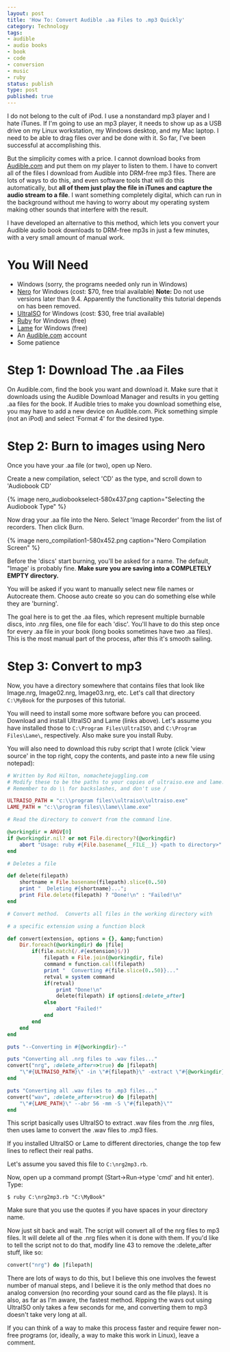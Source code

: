 ```yaml
---
layout: post
title: 'How To: Convert Audible .aa Files to .mp3 Quickly'
category: Technology
tags:
- audible
- audio books
- book
- code
- conversion
- music
- ruby
status: publish
type: post
published: true
---
```


I do not belong to the cult of iPod.  I use a nonstandard mp3 player and I hate iTunes.  If I'm going to use an mp3 player, it needs to show up as a USB drive on my Linux workstation, my Windows desktop, and my Mac laptop.  I need to be able to drag files over and be done with it.  So far, I've been successful at accomplishing this.

But the simplicity comes with a price.  I cannot download books from [Audible.com](http://www.audible.com") and put them on my player to listen to them.  I have to convert all of the files I download from Audible into DRM-free mp3 files.  There are lots of ways to do this, and even software tools that will do this automatically, but **all of them just play the file in iTunes and capture the audio stream to a file**.  I want something completely digital, which can run in the background without me having to worry about my operating system making other sounds that interfere with the result.

I have developed an alternative to this method, which lets you convert your Audible audio book downloads to DRM-free mp3s in just a few minutes, with a very small amount of manual work.

# You Will Need

 * Windows (sorry, the programs needed only run in Windows)
 * [Nero](http://www.nero.com/enu/store-nero9.html") for Windows (cost: $70, free trial available) **Note:** Do not use versions later than 9.4.  Apparently the functionality this tutorial depends on has been removed.
 * [UltraISO](http://www.ezbsystems.com/ultraiso/") for Windows (cost: $30, free trial available)
 * [Ruby](http://rubyinstaller.rubyforge.org/wiki/wiki.pl") for Windows (free)
 * [Lame](http://www.free-codecs.com/download/Lame_Encoder.htm") for Windows (free)
 * An [Audible.com](http://www.audible.com") account
 * Some patience

# Step 1: Download The .aa Files

On Audible.com, find the book you want and download it.  Make sure that it downloads using the Audible Download Manager and results in you getting .aa files for the book.  If Audible tries to make you download something else, you may have to add a new device on Audible.com.  Pick something simple (not an iPod) and select 'Format 4' for the desired type.

# Step 2: Burn to images using Nero

Once you have your .aa file (or two), open up Nero.

Create a new compilation, select 'CD' as the type, and scroll down to 'Audiobook CD'

{% image nero_audiobookselect-580x437.png caption="Selecting the Audiobook Type" %}

Now drag your .aa file into the Nero.  Select 'Image Recorder' from the list of recorders.  Then click Burn.

{% image nero_compilation1-580x452.png caption="Nero Compilation Screen" %}

Before the 'discs' start burning, you'll be asked for a name.  The default, "Image' is probably fine.  **Make sure you are saving into a COMPLETELY EMPTY directory.**

You will be asked if you want to manually select new file names or Autocreate them.  Choose auto create so you can do something else while they are 'burning'. 

The goal here is to get the .aa files, which represent multiple burnable discs, into .nrg files, one file for each 'disc'.  You'll have to do this step once for every .aa file in your book (long books sometimes have two .aa files).  This is the most manual part of the process, after this it's smooth sailing.

# Step 3: Convert to mp3

Now, you have a directory somewhere that contains files that look like Image.nrg, Image02.nrg, Image03.nrg, etc.  Let's call that directory `C:\MyBook` for the purposes of this tutorial.

You will need to install some more software before you can proceed.  Download and install UltraISO and Lame (links above).  Let's assume you have installed those to `C:\Program Files\UltraISO\` and `C:\Program Files\Lame\`, respectively.  Also make sure you install Ruby.

You will also need to download this ruby script that I wrote (click 'view source' in the top right, copy the contents, and paste into a new file using notepad):

~~~ruby
# Written by Rod Hilton, nomachetejuggling.com
# Modify these to be the paths to your copies of ultraiso.exe and lame.exe.
# Remember to do \\ for backslashes, and don't use /

ULTRAISO_PATH = "c:\\program files\\ultraiso\\ultraiso.exe"
LAME_PATH = "c:\\program files\\lame\\lame.exe"

# Read the directory to convert from the command line.

@workingdir = ARGV[0]
if @workingdir.nil? or not File.directory?(@workingdir)
	abort "Usage: ruby #{File.basename(__FILE__)} <path to directory>"
end

# Deletes a file

def delete(filepath)
	shortname = File.basename(filepath).slice(0..50)
	print "  Deleting #{shortname}...";
	print File.delete(filepath) ? "Done!\n" : "Failed!\n"
end

# Convert method.  Converts all files in the working directory with

# a specific extension using a function block

def convert(extension, options = {}, &amp;function)
	Dir.foreach(@workingdir) do |file|
		if(file.match(/.#{extension}$/))
			filepath = File.join(@workingdir, file)
			command = function.call(filepath)
			print "  Converting #{file.slice(0..50)}..."
			retval = system command
			if(retval)
				print "Done!\n"
				delete(filepath) if options[:delete_after]
			else
				abort "Failed!"
			end
		end
	end
end

puts "--Converting in #{@workingdir}--"

puts "Converting all .nrg files to .wav files..."
convert("nrg", :delete_after=>true) do |filepath|
	"\"#{ULTRAISO_PATH}\" -in \"#{filepath}\" -extract \"#{@workingdir}\""
end

puts "Converting all .wav files to .mp3 files..."
convert("wav", :delete_after=>true) do |filepath|
	"\"#{LAME_PATH}\" --abr 56 -mm -S \"#{filepath}\""
end
~~~

This script basically uses UltraISO to extract .wav files from the .nrg files, then uses lame to convert the .wav files to .mp3 files.

If you installed UltraISO or Lame to different directories, change the top few lines to reflect their real paths.

Let's assume you saved this file to `C:\nrg2mp3.rb`.

Now, open up a command prompt (Start->Run->type 'cmd' and hit enter).  Type:

~~~terminal
$ ruby C:\nrg2mp3.rb "C:\MyBook"
~~~

Make sure that you use the quotes if you have spaces in your directory name.

Now just sit back and wait.  The script will convert all of the nrg files to mp3 files.  It will delete all of the .nrg files when it is done with them.  If you'd like to tell the script not to do that, modify line 43 to remove the :delete_after stuff, like so:

~~~ruby
convert("nrg") do |filepath|
~~~

There are lots of ways to do this, but I believe this one involves the fewest number of manual steps, and I believe it is the only method that does no analog conversion (no recording your sound card as the file plays).  It is also, as far as I'm aware, the fastest method.  Ripping the wavs out using UltraISO only takes a few seconds for me, and converting them to mp3 doesn't take very long at all.

If you can think of a way to make this process faster and require fewer non-free programs (or, ideally, a way to make this work in Linux), leave a comment.

